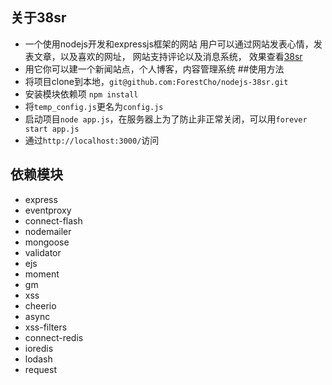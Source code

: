 ## 关于38sr
* 一个使用nodejs开发和expressjs框架的网站
用户可以通过网站发表心情，发表文章，以及喜欢的网址，
网站支持评论以及消息系统，
效果查看[38sr](http://38sr.com)
* 用它你可以建一个新闻站点，个人博客，内容管理系统 
##使用方法
* 将项目clone到本地，`git@github.com:ForestCho/nodejs-38sr.git`
* 安装模块依赖项 `npm install`
* 将`temp_config.js`更名为`config.js`
* 启动项目`node app.js`，在服务器上为了防止非正常关闭，可以用`forever start app.js`
* 通过`http://localhost:3000/`访问

## 依赖模块
* express
* eventproxy
* connect-flash
* nodemailer
* mongoose
* validator
* ejs
* moment
* gm
* xss
* cheerio
* async
* xss-filters
* connect-redis
* ioredis
* lodash
* request